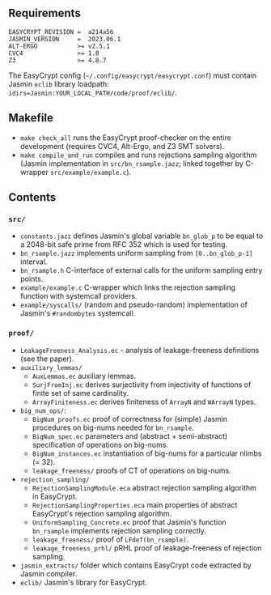 ## Requirements

```
EASYCRYPT_REVISION =  a214a56
JASMIN_VERSION     =  2023.06.1
ALT-ERGO           >= v2.5.1
CVC4               >= 1.8
Z3                 >= 4.8.7
```

The EasyCrypt config (`~/.config/easycrypt/easycrypt.conf`) must contain Jasmin `eclib` library loadpath: `idirs=Jasmin:YOUR_LOCAL_PATH/code/proof/eclib/`.

## Makefile
* `make check_all` runs the EasyCrypt proof-checker on the entire development (requires CVC4, Alt-Ergo, and Z3 SMT solvers).
* `make compile_and_run` compiles and runs rejections sampling algorithm (Jasmin implementation in `src/bn_rsample.jazz`; linked together by C-wrapper `src/example/example.c`).

## Contents

### `src/`
* `constants.jazz` defines Jasmin's global variable `bn_glob_p` to be equal to a 2048-bit safe prime from RFC 352 which is used for testing.
* `bn_rsample.jazz` implements uniform sampling from `[0..bn_glob_p-1]` interval.
* `bn_rsample.h` C-interface of external calls for the uniform sampling entry points.
* `example/example.c` C-wrapper which links the rejection sampling function with systemcall providers.
* `example/syscalls/` (random and pseudo-random) implementation of Jasmin's `#randombytes` systemcall.

### `proof/`
* `LeakageFreeness_Analysis.ec` - analysis of leakage-freeness definitions (see the paper).
* `auxiliary_lemmas/`
   - `AuxLemmas.ec` auxiliary lemmas.
   - `SurjFromInj.ec` derives surjectivity from injectivity of functions of finite set of same cardinality.
   - `ArrayFiniteness.ec` derives finiteness of `ArrayN` and `WArrayN`  types.
* `big_num_ops/`:
   - `BigNum_proofs.ec` proof of correctness for (simple) Jasmin procedures on big-nums needed for `bn_rsample`.
   - `BigNum_spec.ec` parameters and (abstract + semi-abstract) specification of operations on big-nums.
   - `BigNum_instances.ec` instantiation of big-nums for a particular nlimbs (= 32).
   - `leakage_freeness/` proofs of CT of operations on big-nums.
* `rejection_sampling/`
  - `RejectionSamplingModule.eca` abstract rejection sampling algorithm in EasyCrypt.
  - `RejectionSamplingProperties.eca` main properties of abstract EasyCrypt's rejection sampling algorithm.  
  - `UniformSampling_Concrete.ec` proof that Jasmin's function `bn_rsample` implements rejection sampling correctly.
  - `leakage_freeness/` proof of `LFdef(bn_rsample)`.
  - `leakage_freeness_prhl/` pRHL proof of leakage-freeness of rejection sampling.
* `jasmin_extracts/` folder which contains EasyCrypt code extracted by Jasmin compiler.
* `eclib/` Jasmin's library for EasyCrypt.

